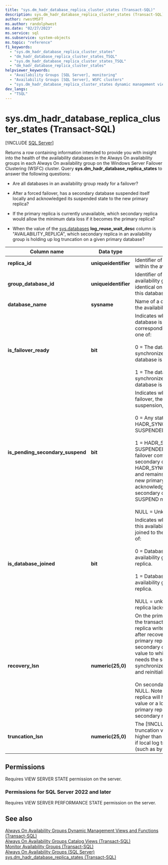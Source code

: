 ```yaml
---
title: "sys.dm_hadr_database_replica_cluster_states (Transact-SQL)"
description: sys.dm_hadr_database_replica_cluster_states (Transact-SQL)
author: rwestMSFT
ms.author: randolphwest
ms.date: "02/27/2023"
ms.service: sql
ms.subservice: system-objects
ms.topic: "reference"
f1_keywords:
  - "sys.dm_hadr_database_replica_cluster_states"
  - "dm_hadr_database_replica_cluster_states_TSQL"
  - "sys.dm_hadr_database_replica_cluster_states_TSQL"
  - "dm_hadr_database_replica_cluster_states"
helpviewer_keywords:
  - "Availability Groups [SQL Server], monitoring"
  - "Availability Groups [SQL Server], WSFC clusters"
  - "sys.dm_hadr_database_replica_cluster_states dynamic management view"
dev_langs:
  - "TSQL"
---
```

# sys.dm_hadr_database_replica_cluster_states (Transact-SQL)
[!INCLUDE [SQL Server](../../includes/applies-to-version/sqlserver.md)]

  Returns a row containing information intended to provide you with insight into the health of the availability databases in the Always On availability groups in each Always On availability group on the Windows Server Failover Clustering (WSFC) cluster. Query **sys.dm_hadr_database_replica_states** to answer the following questions:  
  
-   Are all databases in an availability group ready for a failover?  
  
-   After a forced failover, has a secondary database suspended itself locally and acknowledged its suspended state to the new primary replica?  
  
-   If the primary replica is currently unavailable, which secondary replica would allow the minimum data loss if it becomes the primary replica?  
  
-   When the value of the [sys.databases](~/relational-databases/system-catalog-views/sys-databases-transact-sql.md)   **log_reuse_wait_desc** column is "AVAILABILITY_REPLICA", which secondary replica in an availability group is holding up log truncation on a given primary database?  
   
|Column name|Data type|Description|  
|-----------------|---------------|-----------------|  
|**replica_id**|**uniqueidentifier**|Identifier of the availability replica within the availability group.|  
|**group_database_id**|**uniqueidentifier**|Identifier of the database within the availability group. This identifier is identical on every replica to which this database is joined.|  
|**database_name**|**sysname**|Name of a database that belongs to the availability group.|  
|**is_failover_ready**|**bit**|Indicates whether the secondary database is synchronized with the corresponding primary database. one of:<br /><br /> 0 = The database is not marked as synchronized in the cluster. The database is not ready for a failover.<br /><br /> 1 = The database is marked as synchronized in the cluster. The database is ready for a failover.|  
|**is_pending_secondary_suspend**|**bit**|Indicates whether, after a forced failover, the database is pending suspension, one of:<br /><br /> 0 = Any states except for HADR_SYNCHRONIZED_ SUSPENDED.<br /><br /> 1 = HADR_SYNCHRONIZED_ SUSPENDED. When a forced failover completes, each of the secondary databases is set to HADR_SYNCHONIZED_SUSPENDED and remains in this state until the new primary replica receives an acknowledgement from that secondary database to the SUSPEND message.<br /><br /> NULL = Unknown (no quorum)|  
|**is_database_joined**|**bit**|Indicates whether the database on this availability replica has been joined to the availability group, one of:<br /><br /> 0 = Database is not joined to the availability group on this availability replica.<br /><br /> 1 = Database is joined to the availability group on this availability replica.<br /><br /> NULL = unknown (The availability replica lacks quorum.)|  
|**recovery_lsn**|**numeric(25,0)**|On the primary replica, the end of the transaction log before the replica writes any new log records after recovery or failover. On the primary replica, the row for a given secondary database will have the value to which the primary replica needs the secondary replica to synchronize to (that is, to revert to and reinitialize to).<br /><br /> On secondary replicas this value is NULL. Note that each secondary replica will have either the MAX value or a lower value that the primary replica has told the secondary replica to go back to.|  
|**truncation_lsn**|**numeric(25,0)**|The [!INCLUDE[ssHADR](../../includes/sshadr-md.md)] log truncation value, which may be higher than the local truncation LSN if local log truncation is blocked (such as by a backup operation).|  
  
## Permissions  
 Requires VIEW SERVER STATE permission on the server.  
  
### Permissions for SQL Server 2022 and later

Requires VIEW SERVER PERFORMANCE STATE permission on the server.

## See also  
 [Always On Availability Groups Dynamic Management Views and Functions &#40;Transact-SQL&#41;](../../relational-databases/system-dynamic-management-views/always-on-availability-groups-dynamic-management-views-functions.md)   
 [Always On Availability Groups Catalog Views &#40;Transact-SQL&#41;](../../relational-databases/system-catalog-views/always-on-availability-groups-catalog-views-transact-sql.md)   
 [Monitor Availability Groups &#40;Transact-SQL&#41;](../../database-engine/availability-groups/windows/monitor-availability-groups-transact-sql.md)   
 [Always On Availability Groups &#40;SQL Server&#41;](../../database-engine/availability-groups/windows/always-on-availability-groups-sql-server.md)   
 [sys.dm_hadr_database_replica_states &#40;Transact-SQL&#41;](../../relational-databases/system-dynamic-management-views/sys-dm-hadr-database-replica-states-transact-sql.md)  
  
  
